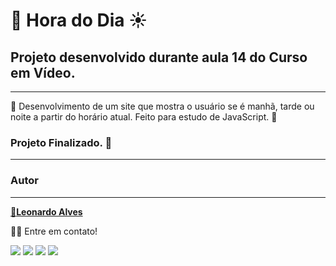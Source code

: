 # 🌙 Hora do Dia ☀️
## Projeto desenvolvido durante aula 14 do Curso em Vídeo.
---

<p>🚀 Desenvolvimento de um site que mostra o usuário se é manhã, tarde ou noite a partir do horário atual. Feito para estudo de JavaScript. 🚀</p>

### Projeto Finalizado. 🚀
---
### Autor
---

<a href="https://github.com/leomonadas">
 🚀<b>Leonardo Alves</b></sub></a> <a href="https://github.com/leomonadas" title="GitHub"></a>

👋🏽 Entre em contato!
<div>
  <a href="https://instagram.com/leomonadas" target="_blank"><img src="https://img.shields.io/badge/-Instagram-%23E4405F?style=for-the-badge&logo=instagram&logoColor=white" target="_blank"></a>  
  <a href="https://www.linkedin.com/in/leonardo-alves-a9625bb8/" target="_blank"><img src="https://img.shields.io/badge/-LinkedIn-%230077B5?style=for-the-badge&logo=linkedin&logoColor=white" target="_blank"></a> 
  <a href = "mailto:leonardokennedyalvesdelima@gmail.com"><img src="https://img.shields.io/badge/-Gmail-%23333?style=for-the-badge&logo=gmail&logoColor=white" target="_blank"></a>
  <a href="https://behance.com/leomonadas" target="_blank"><img src="https://aleen42.github.io/badges/src/behance.svg" target="_blank"></a>  
</div>
